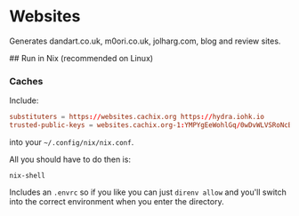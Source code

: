 # Websites

Generates dandart.co.uk, m0ori.co.uk, jolharg.com, blog and review sites.

## Run in Nix (recommended on Linux)

### Caches

Include:
```conf
substituters = https://websites.cachix.org https://hydra.iohk.io
trusted-public-keys = websites.cachix.org-1:YMPYgEeWohlGq/0wDvWLVSRoNcBS1jIOmku6Djv7zcM= hydra.iohk.io:f/Ea+s+dFdN+3Y/G+FDgSq+a5NEWhJGzdjvKNGv0/EQ=
```

into your `~/.config/nix/nix.conf`.

All you should have to do then is:

`nix-shell`

Includes an `.envrc` so if you like you can just `direnv allow` and you'll switch into the correct environment when you enter the directory.